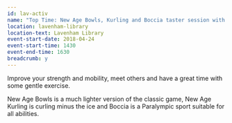```yaml
---
id: lav-activ
name: "Top Time: New Age Bowls, Kurling and Boccia taster session with ActivLives"
location: lavenham-library
location-text: Lavenham Library
event-start-date: 2018-04-24
event-start-time: 1430
event-end-time: 1630
breadcrumb: y
---
```


Improve your strength and mobility, meet others and have a great time with some gentle exercise.

New Age Bowls is a much lighter version of the classic game, New Age Kurling is curling minus the ice and Boccia is a Paralympic sport suitable for all abilities.
